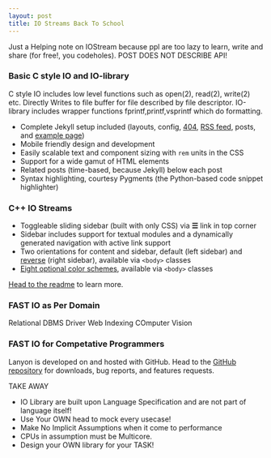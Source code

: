 ```yaml
---
layout: post
title: IO Streams Back To School
---
```


 Just a Helping note on IOStream because ppl are too lazy to learn, write and share (for free!, you codeholes). 
 POST DOES NOT DESCRIBE API!

 
### Basic C style IO and IO-library
C style IO    includes low level functions such as open(2), read(2), write(2) etc.
Directly  Writes to  file buffer for file described by file descriptor.
IO-library    includes wrapper functions fprintf,printf,vsprintf which do formatting.



* Complete Jekyll setup included (layouts, config, [404](/404), [RSS feed](/atom.xml), posts, and [example page](/about))
* Mobile friendly design and development
* Easily scalable text and component sizing with `rem` units in the CSS
* Support for a wide gamut of HTML elements
* Related posts (time-based, because Jekyll) below each post
* Syntax highlighting, courtesy Pygments (the Python-based code snippet highlighter)

### C++ IO Streams



* Toggleable sliding sidebar (built with only CSS) via **☰** link in top corner
* Sidebar includes support for textual modules and a dynamically generated navigation with active link support
* Two orientations for content and sidebar, default (left sidebar) and [reverse](https://github.com/poole/lanyon#reverse-layout) (right sidebar), available via `<body>` classes
* [Eight optional color schemes](https://github.com/poole/lanyon#themes), available via `<body>` classes

[Head to the readme](https://github.com/poole/lanyon#readme) to learn more.

### FAST IO as Per Domain
Relational DBMS
Driver
Web Indexing
COmputer Vision

### FAST IO for Competative Programmers

Lanyon is developed on and hosted with GitHub. Head to the <a href="https://github.com/poole/lanyon">GitHub repository</a> for downloads, bug reports, and features requests.

TAKE AWAY
* IO Library are built upon Language Specification and are not part of language itself!
* Use Your OWN head to mock every usecase!
* Make No Implicit Assumptions when it come to performance
* CPUs in assumption must be Multicore.
* Design your OWN library for your TASK!

